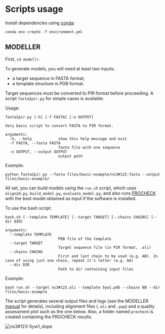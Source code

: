 # Scripts usage

Install dependencies using [conda](https://docs.conda.io/projects/conda/en/latest/user-guide/tasks/manage-environments.html#creating-an-environment-from-an-environment-yml-file):
```
conda env create -f environment.yml
```

## MODELLER
First, `cd modellr`. 

To generate models, you will need at least two inputs: 
* a target sequence in FASTA format;
* a template structure in PDB format.

Target sequences must be converted to PIR format before proceeding. A script `fasta2pir.py` for simple cases is available.

Usage:
```
fasta2pir.py [-h] [-f FASTA] [-o OUTPUT]

Very basic script to convert FASTA to PIR format.

arguments:
  -h, --help            show this help message and exit
  -f FASTA, --fasta FASTA
                        fasta file with one sequence
  -o OUTPUT, --output OUTPUT
                        output path
```

Example:
```
python fasta2pir.py --fasta files/basic-example/ns3#123.fasta --output files/basic-example/
```

All set, you can build models using the `run.sh` script, which uses `align2d.py`, `build_model.py`, `evaluate_model.py`, and also runs [PROCHECK](https://www.ebi.ac.uk/thornton-srv/software/PROCHECK/download.html) with the best model obtained as input if the software is installed.

To use the bash script:
```
bash.sh [--template TEMPLATE] [--target TARGET] [--chains CHAINS] [--dir DIR]

arguments:
  --template TEMPLATE
                        PDB file of the template
  --target TARGET
                        Target sequence file (in PIR format, .ali)
  --chains CHAINS
                        First and last chain to be used (e.g. AB). In case of using just one chain, repeat it's letter (e.g. AA)
  --dir DIR     
                        Path to dir containing input files
```

Example:
```
bash run.sh --target ns3#123.ali --template 5yw1.pdb --chains BB --dir files/basic-example
```

The script generates several output files and logs (see the MODELLER [manual](https://salilab.org/modeller/manual/) for details), including alignment files (`.ali` and `.pap`) and a quality assessment plot such as the one below. Also, a folder named `procheck` is created containing the PROCHECK results. 

![ns3#123-5yw1_dope](https://user-images.githubusercontent.com/25796259/114647974-5f309d80-9cb4-11eb-979b-9c33d5e78170.png)


